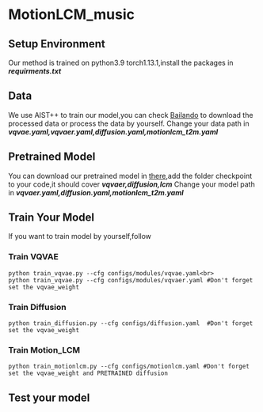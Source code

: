 # MotionLCM_music
## Setup Environment
Our method is trained on python3.9 torch1.13.1,install the packages in ***requirments.txt***
## Data
We use AIST++ to train our model,you can check [Bailando](https://github.com/lisiyao21/Bailando/) to download the processed data or process the data by yourself.
Change your data path in ***vqvae.yaml,vqvaer.yaml,diffusion.yaml,motionlcm_t2m.yaml***
## Pretrained Model
You can download our pretrained model in [there](https://drive.google.com/drive/folders/1DSqEPUpxGRkHavLwYknPFnzGtja97qWY?usp=sharing),add the folder checkpoint to your code,it should cover ***vqvaer,diffusion,lcm***
Change your model path in ***vqvaer.yaml,diffusion.yaml,motionlcm_t2m.yaml***
## Train Your Model
If you want to train model by yourself,follow
### Train VQVAE
```
python train_vqvae.py --cfg configs/modules/vqvae.yaml<br>
python train_vqvae.py --cfg configs/modules/vqvaer.yaml #Don't forget set the vqvae_weight
```
### Train Diffusion
```
python train_diffusion.py --cfg configs/diffusion.yaml  #Don't forget set the vqvae_weight
```
### Train Motion_LCM
```
python train_motionlcm.py --cfg configs/motionlcm.yaml #Don't forget set the vqvae_weight and PRETRAINED diffusion
```
## Test your model
